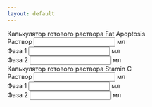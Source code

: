```yaml
---
layout: default
---
```



<div class="card">
  <div class="card-header" style="background: var(--apoptosis-color);">
Калькулятор готового раствора Fat Apoptosis
  </div>
  <div class="card-body">
<div class="input-group mb-3">
  <span class="input-group-text">Раствор</span>
  <input type="number" class="form-control cat-input " id="fat-full" min="0">
  <span class="input-group-text">мл</span>
</div>
<div class="input-group mb-3">
  <span class="input-group-text">Фаза 1</span>
  <input type="number" class="form-control cat-input " id="fat-fase-1" readonly="" step="0.1">
  <span class="input-group-text">мл</span>
</div>
<div class="input-group mb-3">
  <span class="input-group-text">Фаза 2</span>
  <input type="number" class="form-control cat-input " id="fat-fase-2" readonly="" step="0.1">
  <span class="input-group-text">мл</span>
</div>

  </div>
</div>

<div class="card">
  <div class="card-header" style="background: var(--stamin-color);">
Калькулятор готового раствора Stamin C
  </div>
  <div class="card-body">
<div class="input-group mb-3">
  <span class="input-group-text">Раствор</span>
  <input type="number" class="form-control cat-input " id="stamin-full" min="0">
  <span class="input-group-text">мл</span>
</div>
<div class="input-group mb-3">
  <span class="input-group-text">Фаза 1</span>
  <input type="number" class="form-control cat-input " id="stamin-fase-1" readonly="">
  <span class="input-group-text">мл</span>
</div>
<div class="input-group mb-3">
  <span class="input-group-text">Фаза 2</span>
  <input type="number" class="form-control cat-input " id="stamin-fase-2" readonly="">
  <span class="input-group-text">мл</span>
</div>

  </div>
</div>
  
<script src="https://code.jquery.com/jquery-3.7.1.min.js" integrity="sha256-/JqT3SQfawRcv/BIHPThkBvs0OEvtFFmqPF/lYI/Cxo=" crossorigin="anonymous"></script>
<script src="/assets/js/main.js"></script>

